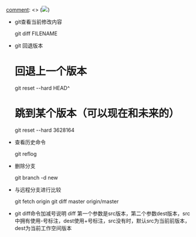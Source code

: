 [comment]: <> (![](https://udemy-images.udemy.com/course/750x422/752950_b773.jpg))
  * git查看当前修改内容

    
    
    git diff FILENAME
    

  * git 回退版本

    
    
    # 回退上一个版本
     git reset --hard HEAD^
    # 跳到某个版本（可以现在和未来的）
     git reset --hard 3628164
    

  * 查看历史命令

    
    
    git reflog
    

  * 删除分支

    
    
    git branch -d new

- 与远程分支进行比较

    git fetch origin
    git diff master origin/master

- git diff命令加减号说明
diff 第一个参数是src版本，第二个参数dest版本，src中拥有使用-号标注，dest使用+号标注，src没有时，默认src为当前前版本，dest为当前工作空间版本
    


[comment]: <tags> (git)
[comment]: <description> (git 命令大全)
[comment]: <title> (git 命令)
[comment]: <author> (夏洛之枫)